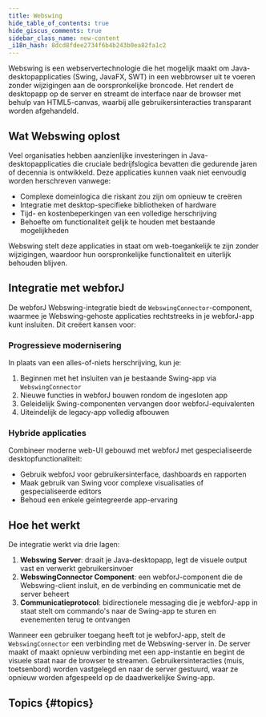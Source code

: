 ```yaml
---
title: Webswing
hide_table_of_contents: true
hide_giscus_comments: true
sidebar_class_name: new-content
_i18n_hash: 8dcd8fdee2734f6b4b243b0ea82fa1c2
---
```

<Head>
  <style>{`
  .container {
    max-width: 65em !important;
  }
  `}</style>
</Head>

Webswing is een webservertechnologie die het mogelijk maakt om Java-desktopapplicaties (Swing, JavaFX, SWT) in een webbrowser uit te voeren zonder wijzigingen aan de oorspronkelijke broncode. Het rendert de desktopapp op de server en streamt de interface naar de browser met behulp van HTML5-canvas, waarbij alle gebruikersinteracties transparant worden afgehandeld.

## Wat Webswing oplost

Veel organisaties hebben aanzienlijke investeringen in Java-desktopapplicaties die cruciale bedrijfslogica bevatten die gedurende jaren of decennia is ontwikkeld. Deze applicaties kunnen vaak niet eenvoudig worden herschreven vanwege:

- Complexe domeinlogica die riskant zou zijn om opnieuw te creëren
- Integratie met desktop-specifieke bibliotheken of hardware
- Tijd- en kostenbeperkingen van een volledige herschrijving
- Behoefte om functionaliteit gelijk te houden met bestaande mogelijkheden

Webswing stelt deze applicaties in staat om web-toegankelijk te zijn zonder wijzigingen, waardoor hun oorspronkelijke functionaliteit en uiterlijk behouden blijven.

## Integratie met webforJ

De webforJ Webswing-integratie biedt de `WebswingConnector`-component, waarmee je Webswing-gehoste applicaties rechtstreeks in je webforJ-app kunt insluiten. Dit creëert kansen voor:

### Progressieve modernisering

In plaats van een alles-of-niets herschrijving, kun je:

1. Beginnen met het insluiten van je bestaande Swing-app via `WebswingConnector`
2. Nieuwe functies in webforJ bouwen rondom de ingesloten app
3. Geleidelijk Swing-componenten vervangen door webforJ-equivalenten
4. Uiteindelijk de legacy-app volledig afbouwen

### Hybride applicaties

Combineer moderne web-UI gebouwd met webforJ met gespecialiseerde desktopfunctionaliteit:

- Gebruik webforJ voor gebruikersinterface, dashboards en rapporten
- Maak gebruik van Swing voor complexe visualisaties of gespecialiseerde editors
- Behoud een enkele geïntegreerde app-ervaring

## Hoe het werkt

De integratie werkt via drie lagen:

1. **Webswing Server**: draait je Java-desktopapp, legt de visuele output vast en verwerkt gebruikersinvoer
2. **WebswingConnector Component**: een webforJ-component die de Webswing-client insluit, en de verbinding en communicatie met de server beheert
3. **Communicatieprotocol**: bidirectionele messaging die je webforJ-app in staat stelt om commando's naar de Swing-app te sturen en evenementen terug te ontvangen

Wanneer een gebruiker toegang heeft tot je webforJ-app, stelt de `WebswingConnector` een verbinding met de Webswing-server in. De server maakt of maakt opnieuw verbinding met een app-instantie en begint de visuele staat naar de browser te streamen. Gebruikersinteracties (muis, toetsenbord) worden vastgelegd en naar de server gestuurd, waar ze opnieuw worden afgespeeld op de daadwerkelijke Swing-app.

## Topics {#topics}

<DocCardList className="topics-section" />

